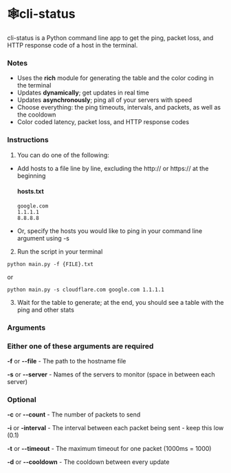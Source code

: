 
# 🕸️cli-status
cli-status is a Python command line app to get the ping, packet loss, and HTTP response code of a host in the terminal.

### Notes
- Uses the **rich** module for generating the table and the color coding in the terminal
- Updates **dynamically**; get updates in real time
- Updates **asynchronously**; ping all of your servers with speed
- Choose everything: the ping timeouts, intervals, and packets, as well as the cooldown
- Color coded latency, packet loss, and HTTP response codes

### Instructions

1) You can do one of the following:

- Add hosts to a file line by line, excluding the http:// or https:// at the beginning
  #### hosts.txt
  ```
  google.com
  1.1.1.1
  8.8.8.8
  ```

 - Or, specify the hosts you would like to ping in your command line argument using -s

2) Run the script in your terminal
```
python main.py -f {FILE}.txt
```
or
```
python main.py -s cloudflare.com google.com 1.1.1.1
```

3) Wait for the table to generate; at the end, you should see a table with the ping and other stats

### Arguments

### Either one of these arguments are required
**-f** or **--file** - The path to the hostname file

**-s** or **--server** - Names of the servers to monitor (space in between each server)

### Optional
**-c** or **--count** - The number of packets to send

**-i** or **-interval** - The interval between each packet being sent - keep this low (0.1)

**-t** or **--timeout** - The maximum timeout for one packet (1000ms = 1000)

**-d** or **--cooldown** - The cooldown between every update
